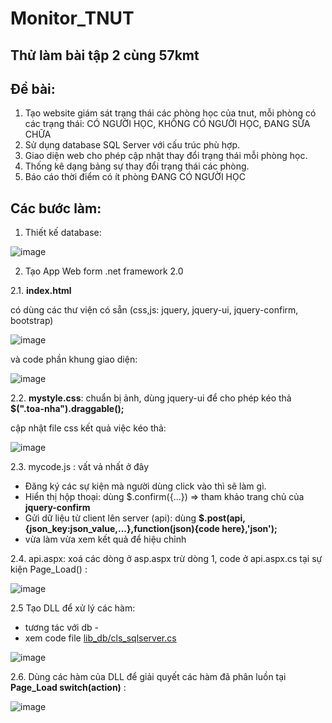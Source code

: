 # Monitor_TNUT

## Thử làm bài tập 2 cùng 57kmt

## Đề bài:
1. Tạo website giám sát trạng thái các phòng học của tnut, mỗi phòng có các trạng thái: CÓ NGƯỜI HỌC, KHÔNG CÓ NGƯỜI HỌC, ĐANG SỬA CHỮA
2. Sử dụng database SQL Server với cấu trúc phù hợp.
3. Giao diện web cho phép cập nhật thay đổi trạng thái mỗi phòng học.
4. Thống kê dạng bảng sự thay đổi trạng thái các phòng.
5. Báo cáo thời điểm có ít phòng ĐANG CÓ NGƯỜI HỌC

## Các bước làm:
1. Thiết kế database:

![image](https://github.com/user-attachments/assets/1bee25d0-9af7-47a5-872f-190313ea8c74)

2. Tạo App Web form .net framework 2.0

2.1. **index.html**  

có dùng các thư viện có sẵn (css,js: jquery, jquery-ui, jquery-confirm, bootstrap)

![image](https://github.com/user-attachments/assets/e76ba97f-0cab-4a39-845b-f6501c2ac97e)

và code phần khung giao diện:

![image](https://github.com/user-attachments/assets/3850dc05-962e-4d00-bc09-20665c5b18a1)

2.2. **mystyle.css**: chuẩn bị ảnh, dùng jquery-ui để cho phép kéo thả **$(".toa-nha").draggable();**

cập nhật file css kết quả việc kéo thả:

![image](https://github.com/user-attachments/assets/75ed1521-3d06-4d7b-b979-dcb7f4506e11)

2.3. mycode.js : vất vả nhất ở đây

- Đăng ký các sự kiện mà người dùng click vào thì sẽ làm gì.
- Hiển thị hộp thoại: dùng $.confirm({...})  => tham khảo trang chủ của **jquery-confirm**
- Gửi dữ liệu từ client lên server (api): dùng **$.post(api,{json_key:json_value,...},function(json){code here},'json');**
- vừa làm vừa xem kết quả để hiệu chỉnh

2.4. api.aspx: xoá các dòng ở asp.aspx trừ dòng 1, code ở api.aspx.cs tại sự kiện Page_Load() :

![image](https://github.com/user-attachments/assets/e1f74ef3-ef88-4289-b078-57bc8fa8e154)

2.5 Tạo DLL để xử lý các hàm: 
 - tương tác với db - 
 - xem code file [lib_db/cls_sqlserver.cs](lib_db/cls_sqlserver.cs)

  ![image](https://github.com/user-attachments/assets/6a59f781-86e1-476a-a184-4bfb10f687a9)


2.6. Dùng các hàm của DLL để giải quyết các hàm đã phân luồn tại **Page_Load switch(action)** :

![image](https://github.com/user-attachments/assets/41ce3783-568b-4fbc-a334-e2fd52a2c2a2)







